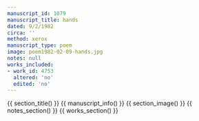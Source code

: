 ```yaml
---
manuscript_id: 1079
manuscript_title: hands
dated: 9/2/1982
circa: ''
method: xerox
manuscript_type: poem
image: poem1982-02-09-hands.jpg
notes: null
works_included:
- work_id: 4753
  altered: 'no'
  edited: 'no'
---
```


{{ section_title() }}
{{ manuscript_info() }}
{{ section_image() }}
{{ notes_section() }}
{{ works_section() }}

